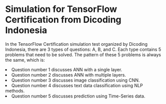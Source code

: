 # Simulation for TensorFlow Certification from Dicoding Indonesia
<p>In the TensorFlow Certification simulation test organized by Dicoding Indonesia, there are 3 types of questions: A, B, and C. Each type contains 5 problems that need to be solved. The pattern of these 5 problems is always the same, which is:</p>
<li> Question number 1 discusses ANN with a single layer.</li>
<li> Question number 2 discusses ANN with multiple layers.</li>
<li>Question number 3 discusses image classification using CNN.</li>
<li>Question number 4 discusses text data classification using NLP methods.</li>
<li>Question number 5 discusses prediction using Time-Series data.</li>
